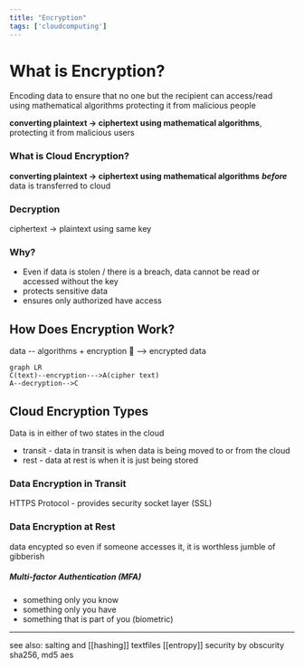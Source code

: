 ```yaml
---
title: "Encryption"
tags: ['cloudcomputing']
---
```


# What is Encryption?
Encoding data to ensure that no one but the recipient can access/read
using mathematical algorithms
protecting it from malicious people

**converting plaintext -> ciphertext using mathematical algorithms**, protecting it from malicious users 

### What is Cloud Encryption?
**converting plaintext -> ciphertext using mathematical algorithms**  ***before*** data is transferred to cloud 

### Decryption
ciphertext -> plaintext
using same key

### Why?
- Even if data is stolen / there is a breach, data cannot be read or accessed without the key 
- protects sensitive data 
- ensures only authorized have access 

## How Does Encryption Work?

data -- algorithms + encryption 🔑 --> encrypted data 
```mermaid
graph LR
C(text)--encryption--->A(cipher text)
A--decryption-->C
```


## Cloud Encryption Types
Data is in either of  two states in the cloud
- transit - data in transit is when data is being moved to or from the cloud  
- rest - data at rest is when it is just being stored 

### Data Encryption in Transit
HTTPS Protocol - provides security socket layer (SSL)

### Data Encryption at Rest
data encypted so even if someone accesses it, it is worthless jumble of gibberish 

##### Multi-factor Authentication (MFA)
- something only you know
- something only you have
- something that is part of you (biometric)


---
see also: salting and [[hashing]] textfiles
[[entropy]]
security by obscurity
sha256, md5
aes
